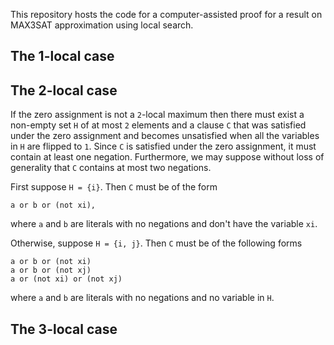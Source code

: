 This repository hosts the code for a computer-assisted proof for a result on MAX3SAT approximation using local search.

## The 1-local case


## The 2-local case

If the zero assignment is not a `2`-local maximum then there must exist a non-empty
set `H` of at most `2` elements and a clause `C` that was satisfied under the zero assignment
and becomes unsatisfied when all the variables in `H` are flipped to `1`. Since `C` is satisfied under the zero assignment, it must contain at least one negation. Furthermore, we may suppose without loss of generality that `C` contains at most two negations.

First suppose `H = {i}`. Then `C` must be of the form 

```
a or b or (not xi),
``` 

where `a` and `b` are literals with no negations and don't have the variable `xi`. 

Otherwise, suppose `H = {i, j}`. Then `C` must be of the following forms 
```
a or b or (not xi)
a or b or (not xj)
a or (not xi) or (not xj)
```

where `a` and `b` are literals with no negations and no variable in `H`. 

## The 3-local case